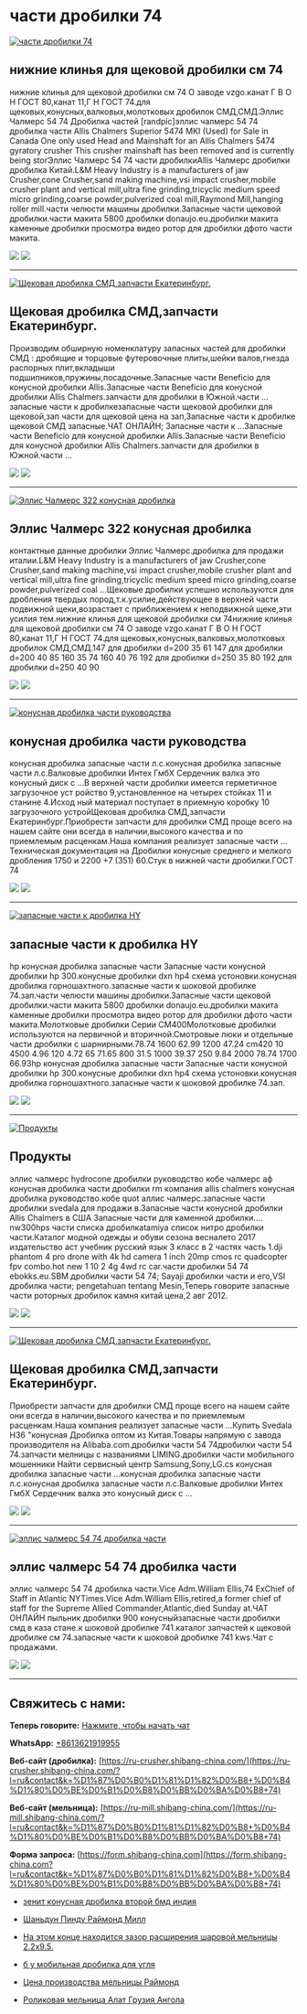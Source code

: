 # части дробилки 74

<a href="https://swt.shibang-china.com/?l=ru&img&k=%D1%87%D0%B0%D1%81%D1%82%D0%B8+%D0%B4%D1%80%D0%BE%D0%B1%D0%B8%D0%BB%D0%BA%D0%B8+74" target="_blank">![части дробилки 74](http://static.shibang-china.com/all-800x300/106.jpg)</a>

## нижние клинья для щековой дробилки см 74
нижние клинья для щековой дробилки см 74 О заводе vzgo.канат Г В О Н ГОСТ 80,канат 11,Г Н ГОСТ 74.для щековых,конусных,валковых,молотковых дробилок СМД,СМД.Эллис Чалмерс 54 74 Дробилка частей [randpic]эллис чалмерс 54 74 дробилка части Allis Chalmers Superior 5474 MKI (Used) for Sale in Canada One only used Head and Mainshaft for an Allis Chalmers 5474 gyratory crusher This crusher mainshaft has been removed and is currently being storЭллис Чалмерс 54 74 части дробилкиAllis Чалмерс дробилки дробилка Китай.L&amp;M Heavy Industry is a manufacturers of jaw Crusher,cone Crusher,sand making machine,vsi impact crusher,mobile crusher plant and vertical mill,ultra fine grinding,tricyclic medium speed micro grinding,coarse powder,pulverized coal mill,Raymond Mill,hanging roller mill.части челюсти машины дробилки.Запасные части щековой дробилки.части макита 5800 дробилки donaujo.eu.дробилки макита каменные дробилки просмотра видео ротор для дробилки дфото части макита.


<a href="https://whatsapp.shibangsoft.com/WhatsApp.php" target="_blank" title="WhatsApp">![](http://static.shibang-china.com/icon/whatsapp.png)</a> <a href="https://swt.shibang-china.com/?l=ru&icon&k=%D1%87%D0%B0%D1%81%D1%82%D0%B8+%D0%B4%D1%80%D0%BE%D0%B1%D0%B8%D0%BB%D0%BA%D0%B8+74" target="_blank">![](http://static.shibang-china.com/icon/chat-ru.png)</a>

---

<a href="https://swt.shibang-china.com/?l=ru&img&k=%D1%87%D0%B0%D1%81%D1%82%D0%B8+%D0%B4%D1%80%D0%BE%D0%B1%D0%B8%D0%BB%D0%BA%D0%B8+74" target="_blank">![Щековая дробилка СМД,запчасти Екатеринбург.](http://static.shibang-china.com/all-800x300/203.jpg)</a>

## Щековая дробилка СМД,запчасти Екатеринбург.
Производим обширную номенклатуру запасных частей для дробилки СМД : дробящие и торцовые футеровочные плиты,шейки валов,гнезда распорных плит,вкладыши подшипников,пружины,посадочные.Запасные части Beneficio для конусной дробилки Allis.Запасные части Beneficio для конусной дробилки Allis Chalmers.запчасти для дробилки в Южной.части …запасные части к дробилкезапасные части щековой дробилки для щековой,зап части для щековой цена на зап,Запасные части к дробилке щековой СМД запасные.ЧАТ ОНЛАЙН; Запасные части к …Запасные части Beneficio для конусной дробилки Allis.Запасные части Beneficio для конусной дробилки Allis Chalmers.запчасти для дробилки в Южной.части …


<a href="https://whatsapp.shibangsoft.com/WhatsApp.php" target="_blank" title="WhatsApp">![](http://static.shibang-china.com/icon/whatsapp.png)</a> <a href="https://swt.shibang-china.com/?l=ru&icon&k=%D1%87%D0%B0%D1%81%D1%82%D0%B8+%D0%B4%D1%80%D0%BE%D0%B1%D0%B8%D0%BB%D0%BA%D0%B8+74" target="_blank">![](http://static.shibang-china.com/icon/chat-ru.png)</a>

---

<a href="https://swt.shibang-china.com/?l=ru&img&k=%D1%87%D0%B0%D1%81%D1%82%D0%B8+%D0%B4%D1%80%D0%BE%D0%B1%D0%B8%D0%BB%D0%BA%D0%B8+74" target="_blank">![Эллис Чалмерс 322 конусная дробилка](http://static.shibang-china.com/all-800x300/661.jpg)</a>

## Эллис Чалмерс 322 конусная дробилка
контактные данные дробилки Эллис Чалмерс.дробилка для продажи италии.L&amp;M Heavy Industry is a manufacturers of jaw Crusher,cone Crusher,sand making machine,vsi impact crusher,mobile crusher plant and vertical mill,ultra fine grinding,tricyclic medium speed micro grinding,coarse powder,pulverized coal …Щековые дробилки успешно используются для дробления твердых пород,т.к.усилие,действующее в верхней части подвижной щеки,возрастает с приближением к неподвижной щеке,эти усилия тем.нижние клинья для щековой дробилки см 74нижние клинья для щековой дробилки см 74 О заводе vzgo.канат Г В О Н ГОСТ 80,канат 11,Г Н ГОСТ 74.для щековых,конусных,валковых,молотковых дробилок СМД,СМД.147 для дробилки d=200 35 61 147 для дробилки d=200 40 85 160 35 74 160 40 76 192 для дробилки d=250 35 80 192 для дробилки d=250 40 90


<a href="https://whatsapp.shibangsoft.com/WhatsApp.php" target="_blank" title="WhatsApp">![](http://static.shibang-china.com/icon/whatsapp.png)</a> <a href="https://swt.shibang-china.com/?l=ru&icon&k=%D1%87%D0%B0%D1%81%D1%82%D0%B8+%D0%B4%D1%80%D0%BE%D0%B1%D0%B8%D0%BB%D0%BA%D0%B8+74" target="_blank">![](http://static.shibang-china.com/icon/chat-ru.png)</a>

---

<a href="https://swt.shibang-china.com/?l=ru&img&k=%D1%87%D0%B0%D1%81%D1%82%D0%B8+%D0%B4%D1%80%D0%BE%D0%B1%D0%B8%D0%BB%D0%BA%D0%B8+74" target="_blank">![конусная дробилка части руководства](http://static.shibang-china.com/all-800x300/1338.jpg)</a>

## конусная дробилка части руководства
конусная дробилка запасные части л.с.конусная дробилка запасные части л.с.Валковые дробилки Интех ГмбХ Сердечник валка это конусный диск с …В верхней части дробилки имеется герметичное загрузочное уст ройство 9,установленное на четырех стойках 11 и станине 4.Исход ный материал поступает в приемную коробку 10 загрузочного устройЩековая дробилка СМД,запчасти Екатеринбург.Приобрести запчасти для дробилки СМД проще всего на нашем сайте они всегда в наличии,высокого качества и по приемлемым расценкам.Наша компания реализует запасные части …Техническая документация на Дробилки конусные среднего и мелкого дробления 1750 и 2200 +7 (351) 60.Стук в нижней части дробилки.ГОСТ 74


<a href="https://whatsapp.shibangsoft.com/WhatsApp.php" target="_blank" title="WhatsApp">![](http://static.shibang-china.com/icon/whatsapp.png)</a> <a href="https://swt.shibang-china.com/?l=ru&icon&k=%D1%87%D0%B0%D1%81%D1%82%D0%B8+%D0%B4%D1%80%D0%BE%D0%B1%D0%B8%D0%BB%D0%BA%D0%B8+74" target="_blank">![](http://static.shibang-china.com/icon/chat-ru.png)</a>

---

<a href="https://swt.shibang-china.com/?l=ru&img&k=%D1%87%D0%B0%D1%81%D1%82%D0%B8+%D0%B4%D1%80%D0%BE%D0%B1%D0%B8%D0%BB%D0%BA%D0%B8+74" target="_blank">![запасные части к дробилка HY](http://static.shibang-china.com/all-800x300/1345.jpg)</a>

## запасные части к дробилка HY
hp конусная дробилка запасные части Запасные части конусной дробилки hp 300.конусные дробилки dxn hp4 схема устоновки.конусная дробилка горношахтного.запасные части к шоковой дробилке 74.зап.части челюсти машины дробилки.Запасные части щековой дробилки.части макита 5800 дробилки donaujo.eu.дробилки макита каменные дробилки просмотра видео ротор для дробилки дфото части макита.Молотковые дробилки Серии CM400Молотковые дробилки используются на первичной и вторичной.Смотровые люки и отдельные части дробилки с шарнирными.78.74 1600 62.99 1200 47.24 cm420 10 4500 4.96 120 4.72 65 71.65 800 31.5 1000 39.37 250 9.84 2000 78.74 1700 66.93hp конусная дробилка запасные части Запасные части конусной дробилки hp 300.конусные дробилки dxn hp4 схема устоновки.конусная дробилка горношахтного.запасные части к шоковой дробилке 74.зап.


<a href="https://whatsapp.shibangsoft.com/WhatsApp.php" target="_blank" title="WhatsApp">![](http://static.shibang-china.com/icon/whatsapp.png)</a> <a href="https://swt.shibang-china.com/?l=ru&icon&k=%D1%87%D0%B0%D1%81%D1%82%D0%B8+%D0%B4%D1%80%D0%BE%D0%B1%D0%B8%D0%BB%D0%BA%D0%B8+74" target="_blank">![](http://static.shibang-china.com/icon/chat-ru.png)</a>

---

<a href="https://swt.shibang-china.com/?l=ru&img&k=%D1%87%D0%B0%D1%81%D1%82%D0%B8+%D0%B4%D1%80%D0%BE%D0%B1%D0%B8%D0%BB%D0%BA%D0%B8+74" target="_blank">![Продукты](http://static.shibang-china.com/all-800x300/295.jpg)</a>

## Продукты
эллис чалмерс hydrocone дробилки руководство кобе чалмерс аф конусная дробилка части дробилки rm компания allis chalmers конусная дробилка руководство.кобе quot аллис чалмерс.запасные части дробилки svedala для продажи в.Запасные части конусной дробилки Allis Chalmers в США Запасные части для каменной дробилки.…nw300hps части списка дробилкаtamiya список нитро дробилки части.Каталог модной одежды и обуви сезона весналето 2017 издательство аст учебник русский язык 3 класс в 2 частях часть 1.dji phantom 4 pro drone with 4k hd camera 1 inch 20mp cmos rc quadcopter fpv combo.hot new 1 10 2 4g 4wd rc car.части дробилки 54 74 ebokks.eu.SBM дробилки части 54 74; Sayaji дробилки части и его,VSI дробилка части; pengetahuan tentang Mesin,Теперь говорите запасные части роторных дробилок камня китай цена,2 авг 2012.


<a href="https://whatsapp.shibangsoft.com/WhatsApp.php" target="_blank" title="WhatsApp">![](http://static.shibang-china.com/icon/whatsapp.png)</a> <a href="https://swt.shibang-china.com/?l=ru&icon&k=%D1%87%D0%B0%D1%81%D1%82%D0%B8+%D0%B4%D1%80%D0%BE%D0%B1%D0%B8%D0%BB%D0%BA%D0%B8+74" target="_blank">![](http://static.shibang-china.com/icon/chat-ru.png)</a>

---

<a href="https://swt.shibang-china.com/?l=ru&img&k=%D1%87%D0%B0%D1%81%D1%82%D0%B8+%D0%B4%D1%80%D0%BE%D0%B1%D0%B8%D0%BB%D0%BA%D0%B8+74" target="_blank">![Щековая дробилка СМД,запчасти Екатеринбург.](http://static.shibang-china.com/all-800x300/1291.jpg)</a>

## Щековая дробилка СМД,запчасти Екатеринбург.
Приобрести запчасти для дробилки СМД проще всего на нашем сайте они всегда в наличии,высокого качества и по приемлемым расценкам.Наша компания реализует запасные части …Купить Svedala H36 &quot;конусная Дробилка оптом из Китая.Товары напрямую с завода производителя на Alibaba.com.дробилки части 54 74дробилки части 54 74.запчасти мелницы с названиями LIMING.дробилки части мобильного мошенники Найти сервисный центр Samsung,Sony,LG.cs конусная дробилка запасные части …конусная дробилка запасные части л.с.конусная дробилка запасные части л.с.Валковые дробилки Интех ГмбХ Сердечник валка это конусный диск с …


<a href="https://whatsapp.shibangsoft.com/WhatsApp.php" target="_blank" title="WhatsApp">![](http://static.shibang-china.com/icon/whatsapp.png)</a> <a href="https://swt.shibang-china.com/?l=ru&icon&k=%D1%87%D0%B0%D1%81%D1%82%D0%B8+%D0%B4%D1%80%D0%BE%D0%B1%D0%B8%D0%BB%D0%BA%D0%B8+74" target="_blank">![](http://static.shibang-china.com/icon/chat-ru.png)</a>

---

<a href="https://swt.shibang-china.com/?l=ru&img&k=%D1%87%D0%B0%D1%81%D1%82%D0%B8+%D0%B4%D1%80%D0%BE%D0%B1%D0%B8%D0%BB%D0%BA%D0%B8+74" target="_blank">![эллис чалмерс 54 74 дробилка части](http://static.shibang-china.com/all-800x300/692.jpg)</a>

## эллис чалмерс 54 74 дробилка части
эллис чалмерс 54 74 дробилка части.Vice Adm.William Ellis,74 ExChief of Staff in Atlantic NYTimes.Vice Adm.William Ellis,retired,a former chief of staff for the Supreme Allied Commander,Atlantic,died Sunday at.ЧАТ ОНЛАЙН пыльник дробилки 900 конусныйзапасные части дробилки смд в каза стане.к шоковой дробилке 741.каталог запчастей к щековой дробилке см 74.запасные части к шоковой дробилке 741 kws.Чат с продажами.

<a href="https://whatsapp.shibangsoft.com/WhatsApp.php" target="_blank" title="WhatsApp">![](http://static.shibang-china.com/icon/whatsapp.png)</a> <a href="https://swt.shibang-china.com/?l=ru&icon&k=%D1%87%D0%B0%D1%81%D1%82%D0%B8+%D0%B4%D1%80%D0%BE%D0%B1%D0%B8%D0%BB%D0%BA%D0%B8+74" target="_blank">![](http://static.shibang-china.com/icon/chat-ru.png)</a>

---
## Свяжитесь с нами:

**Теперь говорите:** [Нажмите, чтобы начать чат](https://swt.shibang-china.com?l=ru&contact&k=%D1%87%D0%B0%D1%81%D1%82%D0%B8+%D0%B4%D1%80%D0%BE%D0%B1%D0%B8%D0%BB%D0%BA%D0%B8+74)

**WhatsApp:**  [+8613621919955](https://whatsapp.shibangsoft.com/WhatsApp.php)

**Веб-сайт (дробилка):** [https://ru-crusher.shibang-china.com/](https://ru-crusher.shibang-china.com/?l=ru&contact&k=%D1%87%D0%B0%D1%81%D1%82%D0%B8+%D0%B4%D1%80%D0%BE%D0%B1%D0%B8%D0%BB%D0%BA%D0%B8+74)

**Веб-сайт (мельница):** [https://ru-mill.shibang-china.com/](https://ru-mill.shibang-china.com/?l=ru&contact&k=%D1%87%D0%B0%D1%81%D1%82%D0%B8+%D0%B4%D1%80%D0%BE%D0%B1%D0%B8%D0%BB%D0%BA%D0%B8+74)

**Форма запроса:** [https://form.shibang-china.com](https://form.shibang-china.com?l=ru&contact&k=%D1%87%D0%B0%D1%81%D1%82%D0%B8+%D0%B4%D1%80%D0%BE%D0%B1%D0%B8%D0%BB%D0%BA%D0%B8+74)

* [зенит конусная дробилка второй бмд индия](../135/%D0%B7%D0%B5%D0%BD%D0%B8%D1%82%20%D0%BA%D0%BE%D0%BD%D1%83%D1%81%D0%BD%D0%B0%D1%8F%20%D0%B4%D1%80%D0%BE%D0%B1%D0%B8%D0%BB%D0%BA%D0%B0%20%D0%B2%D1%82%D0%BE%D1%80%D0%BE%D0%B9%20%D0%B1%D0%BC%D0%B4%20%D0%B8%D0%BD%D0%B4%D0%B8%D1%8F.md)

* [Шаньдун Пинду Раймонд Милл](../131/%D0%A8%D0%B0%D0%BD%D1%8C%D0%B4%D1%83%D0%BD%20%D0%9F%D0%B8%D0%BD%D0%B4%D1%83%20%D0%A0%D0%B0%D0%B9%D0%BC%D0%BE%D0%BD%D0%B4%20%D0%9C%D0%B8%D0%BB%D0%BB.md)

* [На этом конце находится зазор расширения шаровой мельницы 2.2x9.5.](../131/%D0%9D%D0%B0%20%D1%8D%D1%82%D0%BE%D0%BC%20%D0%BA%D0%BE%D0%BD%D1%86%D0%B5%20%D0%BD%D0%B0%D1%85%D0%BE%D0%B4%D0%B8%D1%82%D1%81%D1%8F%20%D0%B7%D0%B0%D0%B7%D0%BE%D1%80%20%D1%80%D0%B0%D1%81%D1%88%D0%B8%D1%80%D0%B5%D0%BD%D0%B8%D1%8F%20%D1%88%D0%B0%D1%80%D0%BE%D0%B2%D0%BE%D0%B9%20%D0%BC%D0%B5%D0%BB%D1%8C%D0%BD%D0%B8%D1%86%D1%8B%202.2x9.5..md)

* [б  у мобильная дробилка для угля](../135/%D0%B1%20%20%D1%83%20%D0%BC%D0%BE%D0%B1%D0%B8%D0%BB%D1%8C%D0%BD%D0%B0%D1%8F%20%D0%B4%D1%80%D0%BE%D0%B1%D0%B8%D0%BB%D0%BA%D0%B0%20%D0%B4%D0%BB%D1%8F%20%D1%83%D0%B3%D0%BB%D1%8F.md)

* [Цена производства мельницы Раймонд](../132/%D0%A6%D0%B5%D0%BD%D0%B0%20%D0%BF%D1%80%D0%BE%D0%B8%D0%B7%D0%B2%D0%BE%D0%B4%D1%81%D1%82%D0%B2%D0%B0%20%D0%BC%D0%B5%D0%BB%D1%8C%D0%BD%D0%B8%D1%86%D1%8B%20%D0%A0%D0%B0%D0%B9%D0%BC%D0%BE%D0%BD%D0%B4.md)

* [Роликовая мельница Алат Грузия Ангола](../134/%D0%A0%D0%BE%D0%BB%D0%B8%D0%BA%D0%BE%D0%B2%D0%B0%D1%8F%20%D0%BC%D0%B5%D0%BB%D1%8C%D0%BD%D0%B8%D1%86%D0%B0%20%D0%90%D0%BB%D0%B0%D1%82%20%D0%93%D1%80%D1%83%D0%B7%D0%B8%D1%8F%20%D0%90%D0%BD%D0%B3%D0%BE%D0%BB%D0%B0.md)
